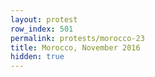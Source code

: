 ```yaml
---
layout: protest
row_index: 501
permalink: protests/morocco-23
title: Morocco, November 2016
hidden: true
---
```


